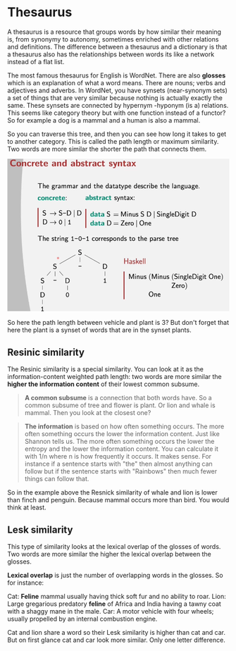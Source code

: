 # Thesaurus
A thesaurus is a resource that groups words by how similar their meaning is, from synonymy to autonomy, sometimes enriched with other relations and definitions. The difference between a thesaurus and a dictionary is that a thesaurus also has the relationships between words its like a network instead of a flat list. 

The most famous thesaurus for English is WordNet. There are also **glosses** which is an explanation of what a word means. There are nouns; verbs and adjectives and adverbs. In WordNet, you have synsets (near-synonym sets) a set of things that are very similar because nothing is actually exactly the same. These synsets are connected by hypernym -hyponym (is a) relations. This seems like category theory but with one function instead of a functor? So for example a dog is a mammal and a human is also a mammal. 

So you can traverse this tree, and then you can see how long it takes to get to another category. This is called the path length or maximum similarity. Two words are more similar the shorter the path that connects them.

![Pasted image 20211127142855](../images/Pasted%20image%2020211127142855.webp)

So here the path length between vehicle and plant is 3? But don't forget that here the plant is a synset of words that are in the synset plants. 

## Resinic similarity
The Resinic similarity is a special similarity. You can look at it as the information-content weighted path length: two words are more similar the **higher the information content** of their lowest common subsume. 

> **A common subsume** is a connection that both words have. So a common subsume of tree and flower is plant. Or lion and whale is mammal. Then you look at the closest one?

> **The information** is based on how often something occurs. The more often something occurs the lower the information content. Just like Shannon tells us. The more often something occurs the lower the entropy and the lower the information content. You can calculate it with 1/n where n is how frequently it occurs. 
> It makes sense. For instance if a sentence starts with "the" then almost anything can follow but if the sentence starts with "Rainbows" then much fewer things can follow that.

So in the example above the Resnick similarity of whale and lion is lower than finch and penguin. Because mammal occurs more than bird. You would think at least. 

## Lesk similarity
This type of similarity looks at the lexical overlap of the glosses of words. Two words are more similar the higher the lexical overlap between the glosses.

**Lexical overlap** is just the number of overlapping words in the glosses. So for instance: 

Cat: **Feline** mammal usually having thick soft fur and no ability to roar. 
Lion: Large gregarious predatory **feline** of Africa and India having a tawny coat with a shaggy mane in the male. 
Car: A motor vehicle with four wheels; usually propelled by an internal combustion engine. 

Cat and lion share a word so their Lesk similarity is higher than cat and car. But on first glance cat and car look more similar. Only one letter difference. 